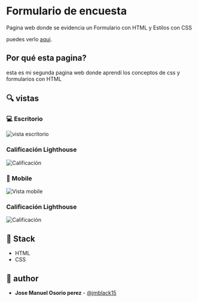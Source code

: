 # Formulario de encuesta

Pagina web donde se evidencia un Formulario con HTML y Estilos con CSS

puedes verlo [aqui](https://jmblack15.github.io/Formulario-encuesta/).

## Por qué esta pagina?

esta es mi segunda pagina web donde aprendí los conceptos de css y formularios con HTML

## 🔍 vistas

### 💻 Escritorio

![vista escritorio](https://i.imgur.com/rLFDIAS.png)

### Calificación  Lighthouse
![Calificación](https://i.imgur.com/qJrwCMw.png)

### 📱 Mobile

![Vista mobile](https://i.imgur.com/NJc0vBL.png)

### Calificación  Lighthouse
![Calificación](https://i.imgur.com/0BcRa54.png)

## 📌 Stack

- HTML
- CSS

## 🌟 author


- **Jose Manuel Osorio perez** - [@jmblack15](https://github.com/jmblack15)
